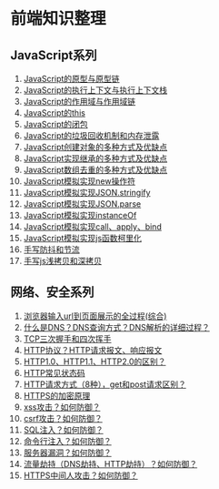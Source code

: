 # 前端知识整理

## JavaScript系列
1. [JavaScript的原型与原型链](https://github.com/GGXXMM/Blog-Knowledge/issues/1)
2. [JavaScript的执行上下文与执行上下文栈](https://github.com/GGXXMM/Blog-Knowledge/issues/2)
3. [JavaScript的作用域与作用域链](https://github.com/GGXXMM/FE-Knowledge/issues/3)
4. [JavaScript的this](https://github.com/GGXXMM/FE-Knowledge/issues/4)
5. [JavaScript的闭包](https://github.com/GGXXMM/FE-Knowledge/issues/5)
6. [JavaScript的垃圾回收机制和内存泄露](https://github.com/GGXXMM/FE-Knowledge/issues/6)
7. [JavaScript创建对象的多种方式及优缺点](https://github.com/GGXXMM/FE-Knowledge/issues/7)
8. [JavaScript实现继承的多种方式及优缺点](https://github.com/GGXXMM/FE-Knowledge/issues/8)
9. [JavaScript数组去重的多种方式及优缺点](https://github.com/GGXXMM/FE-Knowledge/issues/9)
10. [JavaScript模拟实现new操作符](https://github.com/GGXXMM/FE-Knowledge/issues/10)
11. [JavaScript模拟实现JSON.stringify](https://github.com/GGXXMM/FE-Knowledge/issues/11)
12. [JavaScript模拟实现JSON.parse](https://github.com/GGXXMM/FE-Knowledge/issues/12)
13. [JavaScript模拟实现instanceOf](https://github.com/GGXXMM/FE-Knowledge/issues/13)
14. [JavaScript模拟实现call、apply、bind](https://github.com/GGXXMM/FE-Knowledge/issues/14)
15. [JavaScript模拟实现js函数柯里化](https://github.com/GGXXMM/FE-Knowledge/issues/15)
16. [手写防抖和节流](https://github.com/GGXXMM/FE-Knowledge/issues/16)
17. [手写js浅拷贝和深拷贝](https://github.com/GGXXMM/FE-Knowledge/issues/17)

## 网络、安全系列
1. [浏览器输入url到页面展示的全过程(综合)](https://github.com/GGXXMM/FE-Knowledge/issues/18)
2. [什么是DNS？DNS查询方式？DNS解析的详细过程？]()
3. [TCP三次握手和四次挥手]()
4. [HTTP协议？HTTP请求报文、响应报文]()
5. [HTTP1.0、HTTP1.1、HTTP2.0的区别？]()
6. [HTTP常见状态码]()
7. [HTTP请求方式（8种），get和post请求区别？]()
8. [HTTPS的加密原理]()
9. [xss攻击？如何防御？]()
10. [csrf攻击？如何防御？]()
11. [SQL注入？如何防御？]()
12. [命令行注入？如何防御？]()
13. [服务器漏洞？如何防御？]()
15. [流量劫持（DNS劫持、HTTP劫持）？如何防御？]()
16. [HTTPS中间人攻击？如何防御？]()

